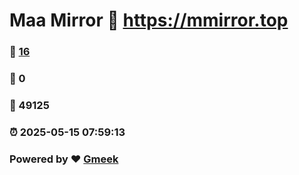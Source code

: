 # Maa Mirror :link: https://mmirror.top 
### :page_facing_up: [16](https://mmirror.top/tag.html) 
### :speech_balloon: 0 
### :hibiscus: 49125 
### :alarm_clock: 2025-05-15 07:59:13 
### Powered by :heart: [Gmeek](https://github.com/Meekdai/Gmeek)

